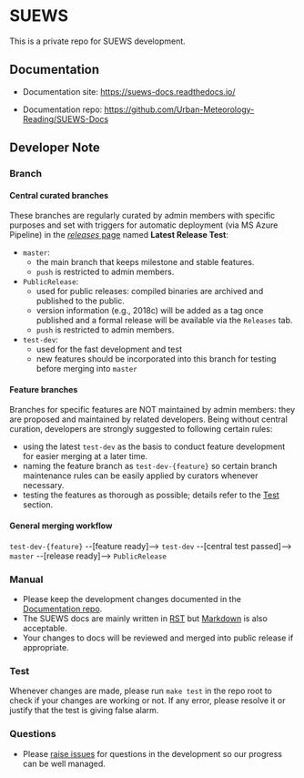 # SUEWS

This is a private repo for SUEWS development.

## Documentation

* Documentation site: <https://suews-docs.readthedocs.io/>

* Documentation repo: <https://github.com/Urban-Meteorology-Reading/SUEWS-Docs>

## Developer Note

### Branch

#### Central curated branches
These branches are regularly curated by admin members with specific purposes and set with triggers for automatic deployment (via MS Azure Pipeline) in the [*releases* page](https://github.com/Urban-Meteorology-Reading/SUEWS/releases) named **Latest Release Test**:

* `master`:
  * the main branch that keeps milestone and stable features.
  * `push` is restricted to admin members.
* `PublicRelease`:
  * used for public releases: compiled binaries are archived and published to the public.
  * version information (e.g., 2018c) will be added as a tag once published and a formal release will be available via the `Releases` tab.
  * `push` is restricted to admin members.
* `test-dev`:
  * used for the fast development and test
  * new features should be incorporated into this branch for testing before merging into `master`

#### Feature branches
Branches for specific features are NOT maintained by admin members: they are proposed and maintained by related developers. Being without central curation, developers are strongly suggested to following certain rules:

* using the latest `test-dev` as the basis to conduct feature development for easier merging at a later time.
* naming the feature branch as `test-dev-{feature}` so certain branch maintenance rules can be easily applied by curators whenever necessary.
* testing the features as thorough as possible; details refer to the [Test](###Test) section.

#### General merging workflow

`test-dev-{feature}` --[feature ready]--> `test-dev` --[central test passed]--> `master` --[release ready]--> `PublicRelease`



### Manual

* Please keep the development changes documented in the [Documentation repo](https://github.com/Urban-Meteorology-Reading/SUEWS-Docs).
* The SUEWS docs are mainly written in [RST](http://www.sphinx-doc.org/en/master/usage/restructuredtext/basics.html) but [Markdown](https://guides.github.com/features/mastering-markdown/) is also acceptable.
* Your changes to docs will be reviewed and merged into public release if appropriate.

### Test

Whenever changes are made, please run `make test` in the repo root to check if your changes are working or not.
If any error, please resolve it or justify that the test is giving false alarm.

### Questions

* Please [raise issues](https://github.com/Urban-Meteorology-Reading/SUEWS/issues/new) for questions in the development so our progress can be well managed.
